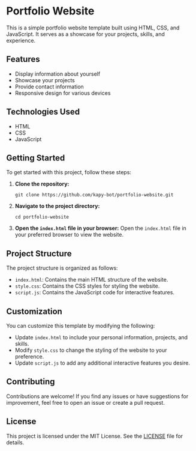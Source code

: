 # Portfolio Website

This is a simple portfolio website template built using HTML, CSS, and JavaScript. It serves as a showcase for your projects, skills, and experience.

## Features

- Display information about yourself
- Showcase your projects
- Provide contact information
- Responsive design for various devices

## Technologies Used

- HTML
- CSS
- JavaScript

## Getting Started

To get started with this project, follow these steps:

1. **Clone the repository:**
   ```
   git clone https://github.com/kapy-bot/portfolio-website.git
   ```

2. **Navigate to the project directory:**
   ```
   cd portfolio-website
   ```

3. **Open the `index.html` file in your browser:**
   Open the `index.html` file in your preferred browser to view the website.

## Project Structure

The project structure is organized as follows:

- `index.html`: Contains the main HTML structure of the website.
- `style.css`: Contains the CSS styles for styling the website.
- `script.js`: Contains the JavaScript code for interactive features.

## Customization

You can customize this template by modifying the following:

- Update `index.html` to include your personal information, projects, and skills.
- Modify `style.css` to change the styling of the website to your preference.
- Update `script.js` to add any additional interactive features you desire.

## Contributing

Contributions are welcome! If you find any issues or have suggestions for improvement, feel free to open an issue or create a pull request.

## License

This project is licensed under the MIT License. See the [LICENSE](LICENSE) file for details.
